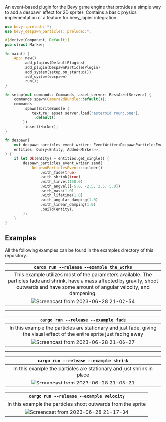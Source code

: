 An event-based plugin for the Bevy game engine that provides a simple way to add a despawn effect for 2D sprites. 
Contains a basic physics implementation or a feature for bevy_rapier integration.

```rust
use bevy::prelude::*;
use bevy_despawn_particles::prelude::*;

#[derive(Component, Default)]
pub struct Marker;

fn main() {
    App::new()
        .add_plugins(DefaultPlugins)
        .add_plugin(DespawnParticlesPlugin)
        .add_system(setup.on_startup())
        .add_system(despawn)
        .run();
}

fn setup(mut commands: Commands, asset_server: Res<AssetServer>) {
    commands.spawn(Camera2dBundle::default());
    commands
        .spawn(SpriteBundle {
            texture: asset_server.load("asteroid_round.png"),
            ..default()
        })
        .insert(Marker);
}

fn despawn(
    mut despawn_particles_event_writer: EventWriter<DespawnParticlesEvent>,
    entities: Query<Entity, Added<Marker>>,
) {
    if let Ok(entity) = entities.get_single() {
        despawn_particles_event_writer.send(
            DespawnParticlesEvent::builder()
                .with_fade(true)
                .with_shrink(true)
                .with_linvel(150.0)
                .with_angvel([-5.0, -2.5, 2.5, 5.0])
                .with_mass(1.0)
                .with_lifetime(1.0)
                .with_angular_damping(1.0)
                .with_linear_damping(1.0)
                .build(entity),
        );
    }
}

```


## Examples
All the following examples can be found in the examples directory of this repository.

| `cargo run --release --example the_works`| 
|:--:|
| This example utilizes most of the parameters available. The particles fade and shrink, have a mass affected by gravity, shoot outwards and have some amount of angular velocity, and dampening.  |
|![Screencast from 2023-06-28 21-02-54](https://github.com/bilowik/bevy_despawn_particles/assets/43679332/34e41811-261d-494d-92fd-2ef1002185fd)|

___

| `cargo run --release --example fade` | 
|:--:|
| In this example the particles are stationary and just fade, giving the visual effect of the entire sprite just fading away |
|![Screencast from 2023-06-28 21-06-27](https://github.com/bilowik/bevy_despawn_particles/assets/43679332/4625ec7a-14b4-465b-8767-64ffa5de61c5)|
___

| `cargo run --release --example shrink` |
|:--:|
| In this example the particles are stationary and just shrink in place |
|![Screencast from 2023-06-28 21-08-21](https://github.com/bilowik/bevy_despawn_particles/assets/43679332/28c916b6-7c28-49d8-98e1-28730ebd40d9)|


| `cargo run --release --example velocity` |
|:--:|
| In this example the particles shoot outwards from the sprite |
|![Screencast from 2023-06-28 21-17-34](https://github.com/bilowik/bevy_despawn_particles/assets/43679332/84279fc8-e823-474a-9549-e84dfad6cb9c)|

